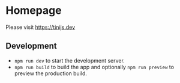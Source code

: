 # Homepage

Please visit <https://tinijs.dev>

## Development

- `npm run dev` to start the development server.
- `npm run build` to build the app and optionally `npm run preview` to preview the production build.
